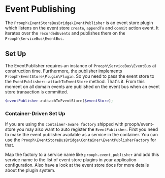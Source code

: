 # Event Publishing

The `Prooph\EventStoreBusBridge\EventPublisher` is an event store plugin which listens on the event store `create`,
`appendTo` and `commit` action event.
It iterates over the `recordedEvents` and publishes them on the `Prooph\ServiceBus\EventBus`.

## Set Up

The EventPublisher requires an instance of `Prooph\ServiceBus\EventBus` at construction time.
Furthermore, the publisher implements `Prooph\EventStore\Plugin\Plugin`. So you need to pass the event store to the
`EventPublisher::attachToEventStore` method. That's it. From this moment on all domain events are published on the event bus when
an event store transaction is committed.

```php
$eventPublisher->attachToEventStore($eventStore);
```

### Container-Driven Set Up

If you are using the `container-aware factory` shipped with prooph/event-store you may also
want to auto register the `EventPublisher`. First you need to make the event publisher available as a service in the
container. You can use the `Prooph\EventStoreBusBridge\Container\EventPublisherFactory` for that.

Map the factory to a service name like `prooph.event_publisher` and add this service name to the list of event store plugins
in your application configuration. Also have a look at the event store docs for more details about the plugin system.
